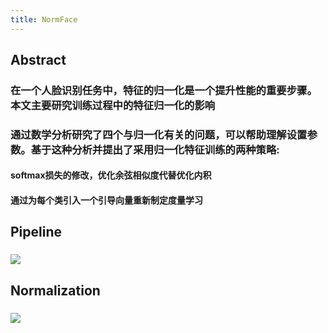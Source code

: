 ```yaml
---
title: NormFace
---
```


## Abstract
### 在一个人脸识别任务中，特征的归一化是一个提升性能的重要步骤。本文主要研究训练过程中的特征归一化的影响
### 通过数学分析研究了四个与归一化有关的问题，可以帮助理解设置参数。基于这种分析并提出了采用归一化特征训练的两种策略:
#### softmax损失的修改，优化余弦相似度代替优化内积
#### 通过为每个类引入一个引导向量重新制定度量学习
## Pipeline
### ![](https://firebasestorage.googleapis.com/v0/b/firescript-577a2.appspot.com/o/imgs%2Fapp%2FSLAM%2FrkSKf8gepa.png?alt=media&token=fa37c4ae-7e28-440c-adfa-a07deb200558)
## Normalization
### ![](https://firebasestorage.googleapis.com/v0/b/firescript-577a2.appspot.com/o/imgs%2Fapp%2FSLAM%2FCp7FQXFUoy.png?alt=media&token=675156b6-7526-444b-a1e4-8d0fe0c8943c)
##

